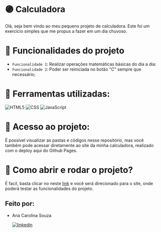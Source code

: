 
# 🟣 Calculadora

Olá, seja bem vindo ao meu pequeno projeto de calculadora. Este foi um exercício simples que me propus a fazer em um dia chuvoso.

# :hammer: Funcionalidades do projeto

- `Funcionalidade 1`: Realizar operações matemáticas básicas do dia a dia:
- `Funcionalidade 2`: Poder ser reiniciada no botão "C" sempre que necessário;

# :wrench: Ferramentas utilizadas:

![HTML5](https://img.shields.io/badge/HTML-239120?style=for-the-badge&logo=html5&logoColor=white) ![CSS](https://img.shields.io/badge/CSS-239120?&style=for-the-badge&logo=css3&logoColor=white) ![JavaScript](https://img.shields.io/badge/JavaScript-F7DF1E?style=for-the-badge&logo=javascript&logoColor=black)

# :file_folder: Acesso ao projeto:

É possível visualizar as pastas e códigos nesse repositório, mas você também pode acessar diretamente ao site da minha calculadora, realizado com o deploy aqui do Github Pages.

# :open_file_folder: Como abrir e rodar o projeto?

É facil, basta clicar no neste [link]() e você será direcionado para o site, onde poderá testar as funcionalidades do projeto.

## Feito por:

* Ana Carolina Souza

  [![linkedin](https://img.shields.io/badge/linkedin-0A66C2?style=for-the-badge&logo=linkedin&logoColor=white)](https://www.linkedin.com/in/anacsmedeiros/)


